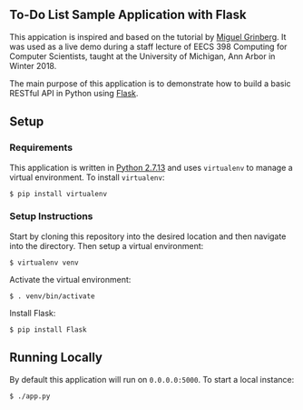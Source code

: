 ## To-Do List Sample Application with Flask

This appication is inspired and based on the tutorial by [Miguel Grinberg](https://blog.miguelgrinberg.com/post/designing-a-restful-api-with-python-and-flask). It was used as a live demo during a staff lecture of EECS 398 Computing for Computer Scientists, taught at the University of Michigan, Ann Arbor in Winter 2018.

The main purpose of this application is to demonstrate how to build a basic RESTful API in Python using [Flask](http://flask.pocoo.org/).

## Setup

### Requirements
This application is written in [Python 2.7.13](https://www.python.org/downloads/) and uses `virtualenv` to manage a virtual environment. To install `virtualenv`:
```
$ pip install virtualenv
```


### Setup Instructions
Start by cloning this repository into the desired location and then navigate into the directory. Then setup a virtual
environment:
```
$ virtualenv venv
```

Activate the virtual environment:
```
$ . venv/bin/activate
```

Install Flask:
```
$ pip install Flask
```

## Running Locally
By default this application will run on `0.0.0.0:5000`. To start a local instance:
```
$ ./app.py
```
